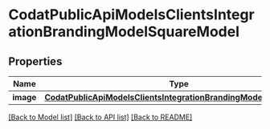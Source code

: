 # CodatPublicApiModelsClientsIntegrationBrandingModelSquareModel


## Properties
Name | Type | Description | Notes
------------ | ------------- | ------------- | -------------
**image** | [**CodatPublicApiModelsClientsIntegrationBrandingModelImageModel**](CodatPublicApiModelsClientsIntegrationBrandingModelImageModel.md) |  | [optional] 

[[Back to Model list]](../README.md#documentation-for-models) [[Back to API list]](../README.md#documentation-for-api-endpoints) [[Back to README]](../README.md)



